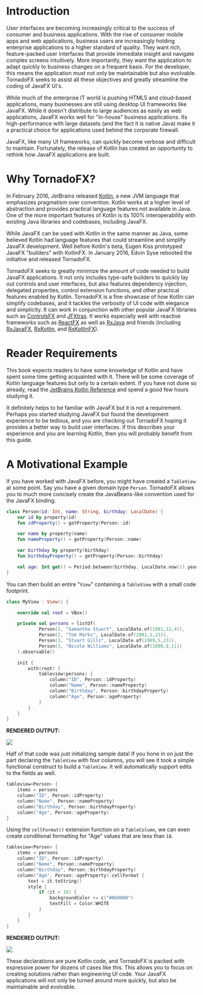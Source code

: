 # Introduction

User interfaces are becoming increasingly critical to the success of consumer and business applications. With the rise of consumer mobile apps and web applications, business users are increasingly holding enterprise applications to a higher standard of quality. They want rich, feature-packed user interfaces that provide immediate insight and navigate complex screens intuitively. More importantly, they want the application to adapt quickly to business changes on a frequent basis. For the developer, this means the application must not only be maintainable but also evolvable. TornadoFX seeks to assist all these objectives and greatly streamline the coding of JavaFX UI's.

While much of the enterprise IT world is pushing HTML5 and cloud-based applications, many businesses are still using desktop UI frameworks like JavaFX. While it doesn't distribute to large audiences as easily as web applications, JavaFX works well for "in-house" business applications. Its high-performance with large datasets (and the fact it is native Java) make it a practical choice for applications used behind the corporate firewall.

JavaFX, like many UI frameworks, can quickly become verbose and difficult to maintain. Fortunately, the release of Kotlin has created an opportunity to rethink how JavaFX applications are built.

# Why TornadoFX?
In February 2016, JetBrains released [Kotlin](http://kotlinlang.org), a new JVM language that emphasizes pragmatism over convention. Kotlin works at a higher level of abstraction and provides practical language features not available in Java. One of the more important features of Kotlin is its 100% interoperability with existing Java libraries and codebases, including JavaFX.

While JavaFX can be used with Kotlin in the same manner as Java, some believed Kotlin had language features that could streamline and simplify JavaFX development. Well before Kotlin's beta, Eugen Kiss prototyped JavaFX "builders" with KotlinFX. In January 2016, Edvin Syse rebooted the initiative and released TornadoFX.

TornadoFX seeks to greatly minimize the amount of code needed to build JavaFX applications. It not only includes type-safe builders to quickly lay out controls and user interfaces, but also features dependency injection, delegated properties, control extension functions, and other practical features enabled by Kotlin. TornadoFX is a fine showcase of how Kotlin can simplify codebases, and it tackles the verbosity of UI code with elegance and simplicity. It can work in conjunction with other popular JavaFX libraries such as [ControlsFX](http://fxexperience.com/controlsfx/) and [JFXtras](http://jfxtras.org/). It works especially well with reactive frameworks such as [ReactFX](https://github.com/TomasMikula/ReactFX) as well as [RxJava](https://github.com/ReactiveX/RxJava) and friends (including [RxJavaFX](https://github.com/ReactiveX/RxJavaFX), [RxKotlin](https://github.com/ReactiveX/RxKotlin), and [RxKotlinFX](https://github.com/thomasnield/RxKotlinFX)).

# Reader Requirements

This book expects readers to have some knowledge of Kotlin and have spent some time getting acquainted with it. There will be some coverage of Kotlin language features but only to a certain extent. If you have not done so already, read the [JetBrains Kotlin Reference](https://kotlinlang.org/docs/reference/) and spend a good few hours studying it.

It definitely helps to be familiar with JavaFX but it is not a requirement. Perhaps you started studying JavaFX but found the development experience to be tedious, and you are checking out TornadoFX hoping it provides a better way to build user interfaces. If this describes your experience and you are learning Kotlin, then you will probably benefit from this guide.

# A Motivational Example

If you have worked with JavaFX before, you might have created a `TableView` at some point. Say you have a given domain type `Person`. TornadoFX allows you to much more concisely create the JavaBeans-like convention used for the JavaFX binding.

```kotlin
class Person(id: Int, name: String, birthday: LocalDate) {
    var id by property(id)
    fun idProperty() = getProperty(Person::id)

    var name by property(name)
    fun nameProperty() = getProperty(Person::name)

    var birthday by property(birthday)
    fun birthdayProperty() = getProperty(Person::birthday)

    val age: Int get() = Period.between(birthday, LocalDate.now()).years
}
```

You can then build an entire "`View`" containing a `TableView` with a small code footprint.

```kotlin
class MyView : View() {

    override val root = VBox()

    private val persons = listOf(
            Person(1, "Samantha Stuart", LocalDate.of(1981,12,4)),
            Person(2, "Tom Marks", LocalDate.of(2001,1,23)),
            Person(3, "Stuart Gills", LocalDate.of(1989,5,23)),
            Person(3, "Nicole Williams", LocalDate.of(1998,8,11))
    ).observable()

    init {
        with(root) {
            tableview(persons) {
                column("ID", Person::idProperty)
                column("Name", Person::nameProperty)
                column("Birthday", Person::birthdayProperty)
                column("Age", Person::ageProperty)
            }
        }
    }
}
```

**RENDERED OUTPUT:**

![](https://camo.githubusercontent.com/21d91e000f36556b67bea322ff1152199aee483e/68747470733a2f2f692e696d6775722e636f6d2f41474d435038532e706e67)

Half of that code was just initializing sample data! If you hone in on just the part declaring the `TableView` with four columns, you will see it took a simple functional construct to build a `TableView`. It will automatically support edits to the fields as well.

```kotlin
tableview<Person> {
    items = persons
    column("ID", Person::idProperty)
    column("Name", Person::nameProperty)
    column("Birthday", Person::birthdayProperty)
    column("Age", Person::ageProperty)
}
```

Using the `cellFormat()` extension function on a `TableColumn`, we can even create conditional formatting for "Age" values that are less than `18`.

```kotlin
tableview<Person> {
    items = persons
    column("ID", Person::idProperty)
    column("Name", Person::nameProperty)
    column("Birthday", Person::birthdayProperty)
    column("Age", Person::ageProperty).cellFormat {
        text = it.toString()
        style {
            if (it < 18) {
                backgroundColor += c("#8b0000")
                textFill = Color.WHITE
            }
        }
    }
}
```

**RENDERED OUTPUT:**

![](https://camo.githubusercontent.com/dbc9a172be484e4ab8eeb0accc3799500e9fe791/68747470733a2f2f692e696d6775722e636f6d2f4d7932475545762e706e67)

These declarations are pure Kotlin code, and TornadoFX is packed with expressive power for dozens of cases like this. This allows you to focus on creating solutions rather than engineering UI code. Your JavaFX applications will not only be turned around more quickly, but also be maintainable and evolvable.
